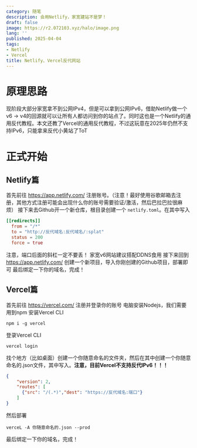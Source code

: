 ```yaml
---
category: 随笔
description: 会用Netlify，家宽建站不是梦！
draft: false
image: https://r2.072103.xyz/halo/image.png
lang: ''
published: 2025-04-04
tags:
- Netlify
- Vercel
title: Netlify、Vercel反代网站
---
```

# 原理思路

现阶段大部分家宽拿不到公网IPv4，但是可以拿到公网IPv6，借助Netlify做一个v6 -> v4的回源就可以让所有人都访问到你的站点了。同时这也是一个Netlify的通用反代教程。本文还教了Vercel的通用反代教程，不过这玩意在2025年仍然不支持IPv6，只能拿来反代小黄站了ToT

# 正式开始

## Netlify篇

首先前往 https://app.netlify.com/ 注册账号。（注意！最好使用谷歌邮箱去注册，其他方式注册可能会出现什么你的账号需要验证/激活，然后巴拉巴拉很麻烦）
接下来去Github开一个新仓库，根目录创建一个 `netlify.toml`。在其中写入
```toml
[[redirects]]
  from = "/*"
  to = "http://反代域名:反代域名/:splat"
  status = 200
  force = true
```

注意，端口后面的斜杠一定不要丢！
家宽v6网站建议搭配DDNS食用
接下来回到 https://app.netlify.com/ 创建一个新项目，导入你刚创建的Github项目，部署即可
最后绑定一下你的域名，完成！

## Vercel篇

首先前往 https://vercel.com/ 注册并登录你的账号
电脑安装Nodejs，我们需要用到npm
安装Vercel CLI
```
npm i -g vercel
```
登录Vercel CLI
```
vercel login
```
找个地方（比如桌面）创建一个你随意命名的文件夹，然后在其中创建一个你随意命名的.json文件，其中写入。**注意，目前Vercel不支持反代IPv6！！！**
```json
{
    "version": 2,
    "routes": [
      {"src": "/(.*)","dest": "https://反代域名:端口"}
    ]
}
```
然后部署
```
verceL -A 你随意命名的.json --prod
```
最后绑定一下你的域名，完成！